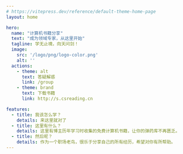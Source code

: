 ```yaml
---
# https://vitepress.dev/reference/default-theme-home-page
layout: home

hero:
  name: "计算机书籍分享"
  text: "成为领域专家，从这里开始"
  tagline: 学无止境，向天问剑！
  image:
    src: '/logo/png/logo-color.png'
    alt: ''
  actions:
    - theme: alt
      text: 答疑解惑
      link: /group
    - theme: brand
      text: 下载书籍
      link: http://s.csreading.cn

features:
  - title: 我该怎么学？
    details: 来这里就对了
  - title: 这里有什么？
    details: 这里有博主历年学习时收集的免费计算机书籍，让你的弹药库不再匮乏。
  - title: 然后呢？
    details: 作为一个职场老鸟，很乐于分享自己的所有经历，希望对你有所帮助。
---
```


